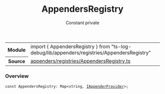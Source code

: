 <header class="symbol-info-header">    <h1 id="appendersregistry">AppendersRegistry</h1>    <label class="symbol-info-type-label const">Constant</label>    <label class="api-type-label private">private</label>  </header>
<section class="symbol-info">      <table class="is-full-width">        <tbody>        <tr>          <th>Module</th>          <td>            <div class="lang-typescript">                <span class="token keyword">import</span> { AppendersRegistry }                 <span class="token keyword">from</span>                 <span class="token string">"ts-log-debug/lib/appenders/registries/AppendersRegistry"</span>                            </div>          </td>        </tr>        <tr>          <th>Source</th>          <td>            <a href="https://github.com/romakita/log-debug/blob/v4.0.4/src/appenders/registries/AppendersRegistry.ts#L0-L0">                appenders/registries/AppendersRegistry.ts            </a>        </td>        </tr>                </tbody>      </table>    </section>

### Overview

<pre><code class="typescript-lang"><span class="token keyword">const</span> AppendersRegistry<span class="token punctuation">:</span> Map<<span class="token keyword">string</span><span class="token punctuation">,</span> <a href="#api/common/appenders/iappenderprovider"><span class="token">IAppenderProvider</span></a>><span class="token punctuation">;</span></code></pre>
